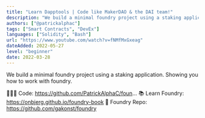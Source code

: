 ```yaml
---
title: "Learn Dapptools | Code like MakerDAO & the DAI team!"
description: "We build a minimal foundry project using a staking application. Showing you how to work with foundry. "
authors: ["@patrickalphac"]
tags: ["Smart Contracts", "DevEx"]
languages: ["Solidity", "Bash"]
url: "https://www.youtube.com/watch?v=fNMfMxGxeag"
dateAdded: 2022-05-27
level: "beginner"
date: 2022-03-28
---
```


We build a minimal foundry project using a staking application. Showing you how to work with foundry. 

👩🏻‍💻 Code: https://github.com/PatrickAlphaC/foun...
📚 Learn Foundry: https://onbjerg.github.io/foundry-book
🌋 Foundry Repo: https://github.com/gakonst/foundry
